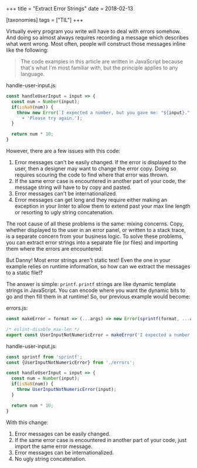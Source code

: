 +++
title = "Extract Error Strings"
date = 2018-02-13

[taxonomies]
tags = ["TIL"]
+++

Virtually every program you write will have to deal with errors somehow. And doing so almost always requires recording a message which describes what went wrong. Most often, people will construct those messages inline like the following:

<!-- more -->

> The code examples in this article are written in JavaScript because that's what I'm most familiar with, but the principle applies to any language.

handle-user-input.js:
```js
const handleUserInput = input => {
  const num = Number(input);
  if(isNaN(num)) {
    throw new Error(`I expected a number, but you gave me: "${input}." ` 
      + 'Please try again.');
  }

  return num * 10;
}
```

However, there are a few issues with this code:
1. Error messages can't be easily changed. If the error is displayed to the user, then a designer may want to change the error copy. Doing so requires scouring the code to find where that error was thrown.
2. If the same error case is encountered in another part of your code, the message string will have to by copy and pasted.
3. Error messages can't be internationalized.
4. Error messages can get long and they require either making an exception in your linter to allow them to extend past your max line length or resorting to ugly string concatenation.

The root cause of all these problems is the same: mixing concerns. Copy, whether displayed to the user in an error panel, or written to a stack trace, is a separate concern from your business logic. To solve these problems, you can extract error strings into a separate file (or files) and importing them where the errors are encountered.

But Danny! Most error strings aren't static text! Even the one in your example relies on runtime information, so how can we extract the messages to a static file!?

The answer is simple: `printf`. `printf` strings are like dynamic template strings in JavaScript. You can encode where you want the dynamic bits to go and then fill them in at runtime! So, our previous example would become:

errors.js:

```js
const makeError = format => (...args) => new Error(sprintf(format, ...args));

/* eslint-disable max-len */
export const UserInputNotNumericError = makeError('I expected a number, but you gave me: "%s." Please try again.');
```

handle-user-input.js:

```js
const sprintf from 'sprintf';
const {UserInputNotNumericError} from './errors';

const handleUserInput = input => {
  const num = Number(input);
  if(isNaN(num)) {
    throw UserInputNotNumericError(input);
  }

  return num * 10;
}
```

With this change:
1. Error messages can be easily changed.
2. If the same error case is encountered in another part of your code, just import the same error message.
3. Error messages can be internationalized.
4. No ugly string concatenation.
